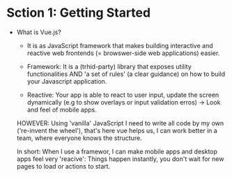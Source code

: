 # Sction 1: Getting Started
* What is Vue.js?
    - It is as JavaScript framework that makes building interactive and reactive web frontends (= browswer-side web applications) easier.

    - Framework: It is a (trhid-party) library that exposes utility functionalities AND 'a set of rules' (a clear guidance) on how to build your Javascript application.

    - Reactive: Your app is able to react to user input, update the screen dynamically (e.g to show overlays or input validation erros) -> Look and feel of mobile apps.

    HOWEVER: Using 'vanilla' JavaScript I need to write all code by my own ('re-invent the wheel'), that's here vue helps us, I can work better in a team, where everyone knows the structure.

    In short: When I use a framewor, I can make mobile apps and desktop apps feel very 'reacive': Things happen instantly, you don't wait for new pages to load or actions to start.

